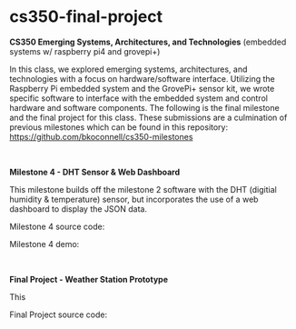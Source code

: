 # cs350-final-project
**CS350 Emerging Systems, Architectures, and Technologies** (embedded systems w/ raspberry pi4 and grovepi+)

In this class, we explored emerging systems, architectures, and technologies with a focus on hardware/software interface. Utilizing the Raspberry Pi embedded system and the GrovePi+ sensor kit, we wrote specific software to interface with the embedded system and control hardware and software components. The following is the final milestone and the final project for this class. These submissions are a culmination of previous milestones which can be found in this repository: https://github.com/bkoconnell/cs350-milestones

<br />

**Milestone 4 - DHT Sensor & Web Dashboard**

This milestone builds off the milestone 2 software with the DHT (digitial humidity & temperature) sensor, but incorporates the use of a web dashboard to display the JSON data. 

Milestone 4 source code: 

Milestone 4 demo: 

<br />

**Final Project - Weather Station Prototype**

This 

Final Project source code: 
